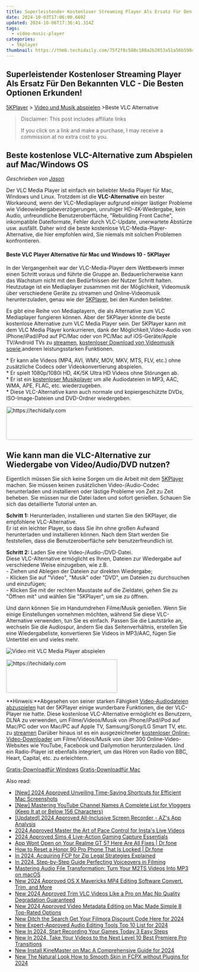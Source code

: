 ```yaml
---
title: Superleistender Kostenloser Streaming Player Als Ersatz Für Den Bekannten VLC - Die Besten Optionen Erkunden!
date: 2024-10-03T17:06:00.669Z
updated: 2024-10-06T17:36:41.314Z
tags:
  - video-music-player
categories:
  - 5kplayer
thumbnail: https://thmb.techidaily.com/75f2f8c580c180a2b2853a51a56b59840e62a47f848cf8becd199a47e930b0cb.jpg
---
```


## Superleistender Kostenloser Streaming Player Als Ersatz Für Den Bekannten VLC - Die Besten Optionen Erkunden!

[5KPlayer](https://tools.techidaily.com/5kplayer/products/) \> [Video und Musik abspielen](https://tools.techidaily.com/5kplayer/video-music-player/) \>Beste VLC Alternative 

>  Disclaimer: This post includes affiliate links
>
>  If you click on a link and make a purchase, I may receive a commission at no extra cost to you.
>

## Beste kostenlose VLC-Alternative zum Abspielen auf Mac/Windows OS

 _Geschrieben von [Jason](https://www.quora.com/profile/Jason-Copper-1)_

Der VLC Media Player ist einfach ein beliebter Media Player für Mac, Windows und Linux. Trotzdem ist die **VLC-Alternative**  ein bester Workaround, wenn der VLC-Mediaplayer aufgrund einiger lästiger Probleme wie Videowiedergabeverzögerungen, unruhiger HD-4K-Wiedergabe, kein Audio, unfreundliche Benutzeroberfläche, "Rebuilding Front Cache", inkompatible Dateiformate, Fehler durch VLC-Update, unerwartete Abstürze usw. ausfällt. Daher wird die beste kostenlose VLC-Media-Player-Alternative, die hier empfohlen wird, Sie niemals mit solchen Problemen konfrontieren. 

#### **Beste VLC Player Alternative für Mac und Windows 10 - 5KPlayer**

In der Vergangenheit war der VLC-Media-Player dem Wettbewerb immer einen Schritt voraus und führte die Gruppe an. Bedauerlicherweise kann das Wachstum nicht mit den Bedürfnissen der Nutzer Schritt halten. Heutzutage ist ein Mediaplayer zusammen mit der Möglichkeit, Videomusik über verschiedene Geräte zu streamen und Online-Videomusik herunterzuladen, genau wie der [5KPlayer](https://tools.techidaily.com/5kplayer/products/), bei den Kunden beliebter. 

Es gibt eine Reihe von Mediaplayern, die als Alternative zum VLC Mediaplayer fungieren können. Aber der 5KPlayer könnte die beste kostenlose Alternative zum VLC Media Player sein. Der 5KPlayer kann mit dem VLC Media Player konkurrieren, dank der Möglichkeit,Video-Audio von iPhone/iPad/iPod auf PC/Mac oder von PC/Mac auf iOS-Geräte/Apple TV/Android TVs zu [streamen](https://tools.techidaily.com/5kplayer/dlna/), [kostenloser Download von Videomusik sowie](https://tools.techidaily.com/5kplayer/youtube-download/),anderen leistungsstarken Funktionen. 

\* Er kann alle Videos (MP4, AVI, WMV, MOV, MKV, MTS, FLV, etc.) ohne zusätzliche Codecs oder Videokonvertierung abspielen.   
 \* Er spielt 1080p/1080i HD, 4K/5K Ultra HD Videos ohne Störungen ab.   
 \* Er ist ein [kostenloser Musikplayer](https://tools.techidaily.com/5kplayer/video-music-player/) um alle Audiodateien in MP3, AAC, WMA, APE, FLAC, etc. wiederzugeben.   
 \* Diese VLC-Alternative kann auch normale und kopiergeschützte DVDs, ISO-Image-Dateien und DVD-Ordner wiedergeben. 

<!-- affiliate ads begin -->
<a href="https://ursime.pxf.io/c/5597632/2136536/16384" target="_top" id="2136536">
  <img src="//a.impactradius-go.com/display-ad/16384-2136536" border="0" alt="https://techidaily.com" width="728" height="90"/>
</a>
<img height="0" width="0" src="https://ursime.pxf.io/i/5597632/2136536/16384" style="position:absolute;visibility:hidden;" border="0" />
<!-- affiliate ads end -->

## Wie kann man die VLC-Alternative zur Wiedergabe von Video/Audio/DVD nutzen?

Eigentlich müssen Sie sich keine Sorgen um die Arbeit mit dem [5KPlayer](https://tools.techidaily.com/5kplayer/products/) machen. Sie müssen keinen zusätzlichen Video-/Audio-Codec herunterladen und installieren oder lästige Probleme von Zeit zu Zeit beheben. Sie müssen nur die Datei laden und sofort genießen. Schauen Sie sich das detaillierte Tutorial unten an. 

**Schritt 1:** Herunterladen, installieren und starten Sie den 5KPlayer, die empfohlene VLC-Alternative.   
Er ist ein leichter Player, so dass Sie ihn ohne großen Aufwand herunterladen und installieren können. Nach dem Start werden Sie feststellen, dass die Benutzeroberfläche sehr benutzerfreundlich ist. 

**Schritt 2:** Laden Sie eine Video-/Audio-/DVD-Datei.   
Diese VLC-Alternative ermöglicht es Ihnen, Dateien zur Wiedergabe auf verschiedene Weise einzugeben, wie z.B.   
\- Ziehen und Ablegen der Dateien zur direkten Wiedergabe;  
\- Klicken Sie auf "Video", "Musik" oder "DVD", um Dateien zu durchsuchen und einzufügen;  
\- Klicken Sie mit der rechten Maustaste auf die Zieldatei, gehen Sie zu "Öffnen mit" und wählen Sie "5KPlayer", um sie zu öffnen. 

Und dann können Sie im Handumdrehen Filme/Musik genießen. Wenn Sie einige Einstellungen vornehmen möchten, während Sie diese VLC-Alternative verwenden, tun Sie es einfach. Passen Sie die Lautstärke an, wechseln Sie die Audiospur, ändern Sie das Seitenverhältnis, erstellen Sie eine Wiedergabeliste, konvertieren Sie Videos in MP3/AAC, fügen Sie Untertitel ein und vieles mehr. 

![Video mit VLC Media Player abspielen](https://www.5kplayer.com/video-music-player-de/../vlc/img/play-avi-on-vlc.jpg) 

<!-- affiliate ads begin -->
<a href="https://laganoo.pxf.io/c/5597632/1528681/16446" target="_top" id="1528681">
  <img src="//a.impactradius-go.com/display-ad/16446-1528681" border="0" alt="https://techidaily.com" width="300" height="90"/>
</a>
<img height="0" width="0" src="https://laganoo.pxf.io/i/5597632/1528681/16446" style="position:absolute;visibility:hidden;" border="0" />
<!-- affiliate ads end -->

**Hinweis:**Abgesehen von seiner starken Fähigkeit [Video-Audiodateien abzuspielen](https://tools.techidaily.com/5kplayer/video-music-player/) hat der 5KPlayer einige wunderbare Funktionen, die der VLC-Player nie hatte. Diese kostenlose VLC-Alternative ermöglicht es Benutzern, DLNA zu verwenden, um Filme/Videos/Musik von iPhone/iPad/iPod auf Mac/PC oder von Mac/PC auf Apple TV, Samsung/Sony/LG Smart TV, etc. zu [streamen](https://tools.techidaily.com/5kplayer/dlna/) Darüber hinaus ist es ein ausgezeichneter [kostenloser Online-Video-Downloader](https://tools.techidaily.com/5kplayer/youtube-download/) um Filme/Videos/Musik von über 300 Online-Video-Websites wie YouTube, Facebook und Dailymotion herunterzuladen. Und ein Radio-Player ist ebenfalls integriert, um das Hören von Radio von BBC, Heart, Capital, etc. zu erleichtern. 

[Gratis-Downloadfür Windows](https://tools.techidaily.com/5kplayer/products/) [Gratis-Downloadfür Mac](https://tools.techidaily.com/5kplayer/products/)

<ins class="adsbygoogle"
     style="display:block"
     data-ad-format="autorelaxed"
     data-ad-client="ca-pub-7571918770474297"
     data-ad-slot="1223367746"></ins>

<ins class="adsbygoogle"
     style="display:block"
     data-ad-client="ca-pub-7571918770474297"
     data-ad-slot="8358498916"
     data-ad-format="auto"
     data-full-width-responsive="true"></ins>

<span class="atpl-alsoreadstyle">Also read:</span>
<div><ul>
<li><a href="https://screen-sharing-recording.techidaily.com/new-2024-approved-unveiling-time-saving-shortcuts-for-efficient-mac-screenshots/"><u>[New] 2024 Approved Unveiling Time-Saving Shortcuts for Efficient Mac Screenshots</u></a></li>
<li><a href="https://youtube-sure.techidaily.com/astering-youtube-channel-names-a-complete-list-for-vloggers-keep-it-at-or-below-156-characters/"><u>[New] Mastering YouTube Channel Names A Complete List for Vloggers (Keep It at or Below 156 Characters)</u></a></li>
<li><a href="https://screen-sharing-recording.techidaily.com/updated-2024-approved-all-inclusive-screen-recorder-azs-app-analysis/"><u>[Updated] 2024 Approved All-Inclusive Screen Recorder - AZ's App Analysis</u></a></li>
<li><a href="https://extra-approaches.techidaily.com/2024-approved-master-the-art-of-pace-control-for-instas-live-videos/"><u>2024 Approved Master the Art of Pace Control for Insta's Live Videos</u></a></li>
<li><a href="https://video-capture.techidaily.com/2024-approved-sims-4-live-action-gaming-capture-essentials/"><u>2024 Approved Sims 4 Live-Action Gaming Capture Essentials</u></a></li>
<li><a href="https://howto.techidaily.com/app-wont-open-on-your-realme-gt-5-here-are-all-fixes-drfone-by-drfone-fix-android-problems-fix-android-problems/"><u>App Wont Open on Your Realme GT 5? Here Are All Fixes | Dr.fone</u></a></li>
<li><a href="https://techidaily.com/how-to-reset-a-honor-90-pro-phone-that-is-locked-drfone-by-drfone-reset-android-reset-android/"><u>How to Reset a Honor 90 Pro Phone That Is Locked | Dr.fone</u></a></li>
<li><a href="https://fox-direct.techidaily.com/in-2024-acquiring-fcp-for-zip-legal-strategies-explained/"><u>In 2024, Acquiring FCP for Zip Legal Strategies Explained</u></a></li>
<li><a href="https://digital-screen-recording.techidaily.com/in-2024-step-by-step-guide-perfecting-voiceovers-in-filming/"><u>In 2024, Step-by-Step Guide Perfecting Voiceovers in Filming</u></a></li>
<li><a href="https://some-guidance.techidaily.com/mastering-audio-file-transformation-turn-your-m2ts-videos-into-mp3-on-macos/"><u>Mastering Audio File Transformation: Turn Your M2TS Videos Into MP3 on macOS</u></a></li>
<li><a href="https://video-creation-software.techidaily.com/new-2024-approved-os-x-mavericks-mp4-editing-software-convert-trim-and-more/"><u>New 2024 Approved OS X Mavericks MP4 Editing Software Convert, Trim, and More</u></a></li>
<li><a href="https://video-creation-software.techidaily.com/new-2024-approved-trim-vlc-videos-like-a-pro-on-mac-no-quality-degradation-guaranteed/"><u>New 2024 Approved Trim VLC Videos Like a Pro on Mac No Quality Degradation Guaranteed</u></a></li>
<li><a href="https://video-creation-software.techidaily.com/new-2024-approved-video-metadata-editing-on-mac-made-simple-8-top-rated-options/"><u>New 2024 Approved Video Metadata Editing on Mac Made Simple 8 Top-Rated Options</u></a></li>
<li><a href="https://video-creation-software.techidaily.com/new-ditch-the-search-get-your-filmora-discount-code-here-for-2024/"><u>New Ditch the Search Get Your Filmora Discount Code Here for 2024</u></a></li>
<li><a href="https://video-creation-software.techidaily.com/new-expert-approved-audio-editing-tools-top-10-list-for-2024/"><u>New Expert-Approved Audio Editing Tools Top 10 List for 2024</u></a></li>
<li><a href="https://video-creation-software.techidaily.com/new-in-2024-start-recording-your-games-today-3-easy-steps/"><u>New In 2024, Start Recording Your Games Today 3 Easy Steps</u></a></li>
<li><a href="https://video-creation-software.techidaily.com/new-in-2024-take-your-videos-to-the-next-level-10-best-premiere-pro-transitions/"><u>New In 2024, Take Your Videos to the Next Level 10 Best Premiere Pro Transitions</u></a></li>
<li><a href="https://video-creation-software.techidaily.com/new-install-kinemaster-on-mac-a-comprehensive-guide-for-2024/"><u>New Install KineMaster on Mac A Comprehensive Guide for 2024</u></a></li>
<li><a href="https://video-creation-software.techidaily.com/new-the-natural-look-how-to-smooth-skin-in-fcpx-without-plugins-for-2024/"><u>New The Natural Look How to Smooth Skin in FCPX without Plugins for 2024</u></a></li>
</ul></div>

